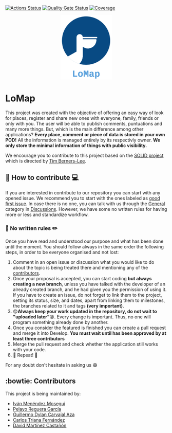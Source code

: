 [![Actions Status](https://github.com/arquisoft/lomap_en3a/workflows/CI%20for%20LOMAP_EN3A/badge.svg)](https://github.com/arquisoft/lomap_en3a/actions)
[![Quality Gate Status](https://sonarcloud.io/api/project_badges/measure?project=Arquisoft_lomap_en3a&metric=alert_status)](https://sonarcloud.io/summary/new_code?id=Arquisoft_lomap_en3a)
[![Coverage](https://sonarcloud.io/api/project_badges/measure?project=Arquisoft_lomap_en3a&metric=coverage)](https://sonarcloud.io/summary/new_code?id=Arquisoft_lomap_en3a)

<p align="center">
<img src="/docs/images/LoMap_logo.PNG" alt="LoMap logo" height="200">
</p>

# LoMap

This project was created with the objective of offering an easy way of look for places, register 
and share new ones with everyone, family, friends or only with you. The user will be able to 
publish comments, puntuations and many more things. But, which is the main difference among 
other applications? **Every place, comment or piece of data is stored in your own POD!** All 
the 
information is managed entirely by its respectivly owner. **We only store the minimal information 
of things with public visibility.**

We encourage you to contribute to this project based on the <a href="https://solidproject.org/">SOLID project</a> which is directed by 
<u>Tim Berners-Lee</u>.

## :wrench: How to contribute :computer:
If you are interested in contribute to our repository you can start with any opened issue. We 
recommend you to start with the ones labeled as [good first issue](https://github.com/Arquisoft/lomap_en3a/labels/good%20first%20issue). In case there is no one, you can talk 
with us through the [General](https://github.com/Arquisoft/lomap_en3a/discussions/categories/general) category in [Discussions](https://github.com/Arquisoft/lomap_en3a/discussions). However, we have some no written rules 
for having more or less and standardize workflow.

### :straight_ruler: No written rules :pencil2:
Once you have read and understood our purpose and what has been done until the moment. You 
should follow always in the same order the following steps, in order to be everyone organised 
and not lost:
1. Comment in an open issue or discussion what you would like to do about the topic is being 
   treated there and mentioning any of the [contributors](#contributors).
2. Once your proposal is accepted, you can start coding **but always creating a new 
   branch**, unless you have talked with the developer of an already created branch, and he 
   had given you the permission of using it. If you have to create an issue, do not forget to 
   link them to the project, setting its status, size, and dates, apart from linking them to 
   milestones, the branches related to it and tags **(very important)**.
3. :rage:**Always keep your work updated in the repository, do not wait to "uploaded 
   later"**:rage:. Every 
   change is important. Thus, no one will program something already done by another.
4. Once you consider the featured is finished you can create a pull request and merge it into 
   Develop. **You must wait until has been approved by at least three contributors**
5. Merge the pull request and check whether the application still works with your code.
6. :arrows_counterclockwise: Repeat! :arrows_counterclockwise:

For any doubt don't hesitate in asking us :smile:

## :bowtie: Contributors
This project is being maintained by:
 - [Iván Menéndez Mosegui](https://github.com/uo282892)
 - [Pelayo Reguera García](https://github.com/Pelayo-Reguera)
 - [Guillermo Dylan Carvajal Aza](https://github.com/UO283069)
 - [Carlos Triana Fernández](https://github.com/UO283428)
 - [David Martínez Castañón](https://github.com/Davidmc07)